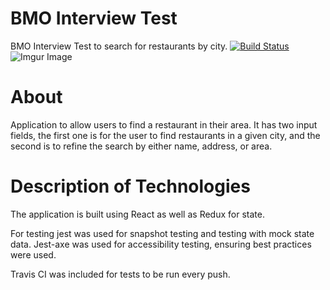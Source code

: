 # BMO Interview Test

BMO Interview Test to search for restaurants by city. [![Build Status](https://travis-ci.org/danielbrog/bmotest.svg?branch=master)](https://travis-ci.org/danielbrog/bmotest)
![Imgur Image](https://i.imgur.com/aLUSHxE.png)

# About
Application to allow users to find a restaurant in their area.  It has two input fields, the first one is for the user to find restaurants in a given city, and the second is to refine the search by either name, address, or area.

# Description of Technologies
The application is built using React as well as Redux for state.

For testing jest was used for snapshot testing and testing with mock state data.  Jest-axe was used for accessibility testing, ensuring best practices were used.

Travis CI was included for tests to be run every push.
